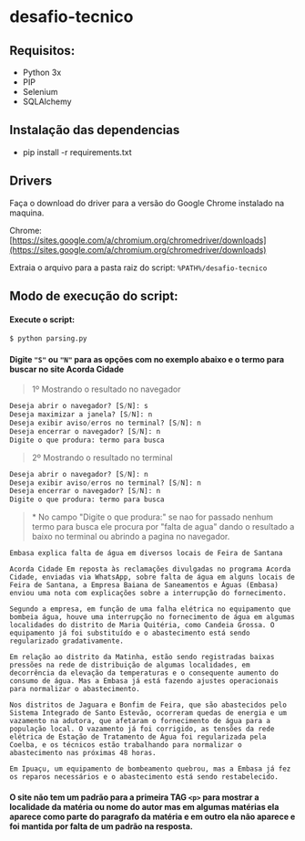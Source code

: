 # desafio-tecnico

## Requisitos:
- Python 3x
- PIP
- Selenium
- SQLAlchemy

## Instalação das dependencias
- pip install -r requirements.txt

## Drivers

Faça o download do driver para a versão do Google Chrome instalado na maquina.

Chrome: [https://sites.google.com/a/chromium.org/chromedriver/downloads](https://sites.google.com/a/chromium.org/chromedriver/downloads)

Extraia o arquivo para a pasta raiz do script: ```%PATH%/desafio-tecnico```

## Modo de execução do script:

#### Execute o script:
```python
$ python parsing.py
```

#### Digite ```"S"``` ou ```"N"``` para as opções com no exemplo abaixo e o termo para buscar no site Acorda Cidade

> 1º Mostrando o resultado no navegador

```python
Deseja abrir o navegador? [S/N]: s
Deseja maximizar a janela? [S/N]: n
Deseja exibir aviso/erros no terminal? [S/N]: n
Deseja encerrar o navegador? [S/N]: n
Digite o que produra: termo para busca
```

> 2º Mostrando o resultado no terminal

```python
Deseja abrir o navegador? [S/N]: n
Deseja exibir aviso/erros no terminal? [S/N]: n
Deseja encerrar o navegador? [S/N]: n
Digite o que produra: termo para busca
```

> \* No campo "Digite o que produra:" se nao for passado nenhum termo para busca ele procura por "falta de agua" dando o resultado a baixo no terminal ou abrindo a pagina no navegador.

```
Embasa explica falta de água em diversos locais de Feira de Santana

Acorda Cidade Em reposta às reclamações divulgadas no programa Acorda Cidade, enviadas via WhatsApp, sobre falta de água em alguns locais de Feira de Santana, a Empresa Baiana de Saneamentos e Águas (Embasa) enviou uma nota com explicações sobre a interrupção do fornecimento.

Segundo a empresa, em função de uma falha elétrica no equipamento que bombeia água, houve uma interrupção no fornecimento de água em algumas localidades do distrito de Maria Quitéria, como Candeia Grossa. O equipamento já foi substituído e o abastecimento está sendo regularizado gradativamente.

Em relação ao distrito da Matinha, estão sendo registradas baixas pressões na rede de distribuição de algumas localidades, em decorrência da elevação da temperaturas e o consequente aumento do consumo de água. Mas a Embasa já está fazendo ajustes operacionais para normalizar o abastecimento.

Nos distritos de Jaguara e Bonfim de Feira, que são abastecidos pelo Sistema Integrado de Santo Estevão, ocorreram quedas de energia e um vazamento na adutora, que afetaram o fornecimento de água para a população local. O vazamento já foi corrigido, as tensões da rede elétrica de Estação de Tratamento de Água foi regularizada pela Coelba, e os técnicos estão trabalhando para normalizar o abastecimento nas próximas 48 horas.

Em Ipuaçu, um equipamento de bombeamento quebrou, mas a Embasa já fez os reparos necessários e o abastecimento está sendo restabelecido.
```
#### O site não tem um padrão para a primeira TAG ```<p>``` para mostrar a localidade da matéria ou nome do autor mas em algumas matérias ela aparece como parte do paragrafo da matéria e em outro ela não aparece e foi mantida por falta de um padrão na resposta.
